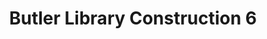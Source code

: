 ---
pid: '47'
_date: Jun-32
derivativo_link: https://derivativo-2.library.columbia.edu/iiif/2/ldpd:341170/
dlc_link: https://dlc.library.columbia.edu/catalog/cul:80gb5mkm8m
format: photographs
iiif_json: https://derivativo-2.library.columbia.edu/iiif/2/ldpd:341170/info.json
_name: Beals, A. Tennyson
native_jpg: https://derivativo-2.library.columbia.edu/iiif/2/ldpd:341170/full/!768,768/0/native.jpg
shelf_location: Box no. Box 162, Folder no. Folder 11 (Buildings & Grounds - Morningside
  - Butler Library, Construction 1932), Historical Photograph Collection
subjects: Academic libraries; New York (N.Y.); Butler Library
summary: Butler Library construction, June 1932.
title: Butler Library Construction 6
permalink: /photos/47/
layout: photo-page
---